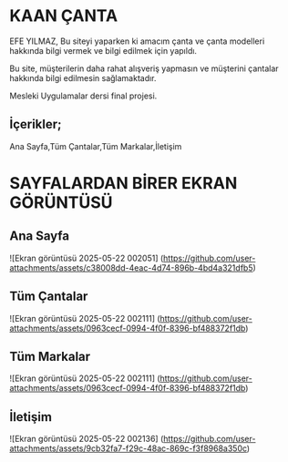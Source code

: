 # KAAN ÇANTA

EFE YILMAZ, Bu siteyi yaparken ki amacım çanta ve çanta modelleri hakkında bilgi vermek ve bilgi edilmek için yapıldı.

 Bu site, müşterilerin daha rahat alışveriş yapmasın ve müşterini çantalar hakkında bilgi edilmesin sağlamaktadır.

 Mesleki Uygulamalar dersi final projesi.

 İçerikler;
 -
Ana Sayfa,Tüm Çantalar,Tüm Markalar,İletişim


# SAYFALARDAN BİRER EKRAN GÖRÜNTÜSÜ
 Ana Sayfa 
 -
![Ekran görüntüsü 2025-05-22 002051]
(https://github.com/user-attachments/assets/c38008dd-4eac-4d74-896b-4bd4a321dfb5)

Tüm Çantalar
-
![Ekran görüntüsü 2025-05-22 002111]
(https://github.com/user-attachments/assets/0963cecf-0994-4f0f-8396-bf488372f1db)

Tüm Markalar
-
![Ekran görüntüsü 2025-05-22 002111]
(https://github.com/user-attachments/assets/0963cecf-0994-4f0f-8396-bf488372f1db)

İletişim
-
![Ekran görüntüsü 2025-05-22 002136]
(https://github.com/user-attachments/assets/9cb32fa7-f29c-48ac-869c-f3f8968a350c)
